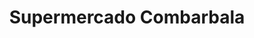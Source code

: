 ---
title: "Supermercado Combarbala"
url: /combarbala/supermercado-combarbala/
shop: supermercado
---